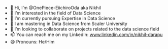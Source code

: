 - 👋 Hi, I’m @OnePiece-EiichiroOda aka Nikhil
- 👀 I’m interested in the field of Data Science
- 🌱 I’m currently pursuing Expertise in Data Science
- 🌱 I am mastering in Data Science from Scaler University
- 💞️ I’m looking to collaborate on projects related to the data science field
- 📫 You can reach me on my LinkedIn: www.linkedin.com/in/nikhil-darapu
- 😄 Pronouns: He/Him

<!---
OnePiece-EiichiroOda/OnePiece-EiichiroOda is a ✨ special ✨ repository because its `README.md` (this file) appears on your GitHub profile.
You can click the Preview link to take a look at your changes.
--->
